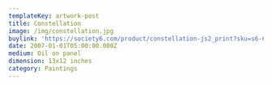 ```yaml
---
templateKey: artwork-post
title: Constellation
image: /img/constellation.jpg
buylink: 'https://society6.com/product/constellation-js2_print?sku=s6-603788p4a1v45'
date: 2007-01-01T05:00:00.000Z
medium: Oil on panel
dimension: 13x12 inches
category: Paintings
---
```



